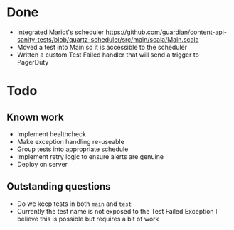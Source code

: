 Done
====
* Integrated Mariot's scheduler
<https://github.com/guardian/content-api-sanity-tests/blob/quartz-scheduler/src/main/scala/Main.scala>
* Moved a test into Main so it is accessible to the scheduler
* Written a custom Test Failed handler that will send a trigger to
PagerDuty

Todo
====
## Known work
* Implement healthcheck
* Make exception handling re-useable
* Group tests into appropriate schedule
* Implement retry logic to ensure alerts are genuine
* Deploy on server

## Outstanding questions
* Do we keep tests in both `main` and `test`
* Currently the test name is not exposed to the Test Failed Exception I believe this is possible but requires a bit of work

